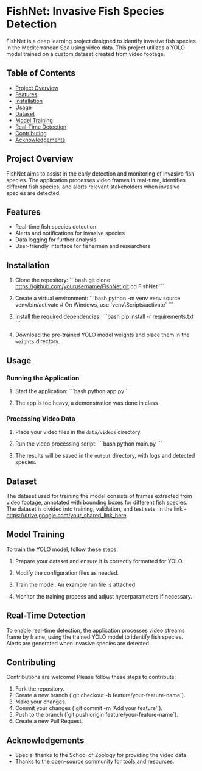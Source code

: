 
# FishNet: Invasive Fish Species Detection

FishNet is a deep learning project designed to identify invasive fish species in the Mediterranean Sea using video data. This project utilizes a YOLO model trained on a custom dataset created from video footage.

## Table of Contents
- [Project Overview](#project-overview)
- [Features](#features)
- [Installation](#installation)
- [Usage](#usage)
- [Dataset](#dataset)
- [Model Training](#model-training)
- [Real-Time Detection](#real-time-detection)
- [Contributing](#contributing)
- [Acknowledgements](#acknowledgements)

## Project Overview
FishNet aims to assist in the early detection and monitoring of invasive fish species. The application processes video frames in real-time, identifies different fish species, and alerts relevant stakeholders when invasive species are detected.

## Features
- Real-time fish species detection
- Alerts and notifications for invasive species
- Data logging for further analysis
- User-friendly interface for fishermen and researchers

## Installation
1. Clone the repository:
   \`\`\`bash
   git clone https://github.com/yourusername/FishNet.git
   cd FishNet
   \`\`\`

2. Create a virtual environment:
   \`\`\`bash
   python -m venv venv
   source venv/bin/activate  # On Windows, use \`venv\Scripts\activate\`
   \`\`\`

3. Install the required dependencies:
   \`\`\`bash
   pip install -r requirements.txt
   \`\`\`

4. Download the pre-trained YOLO model weights and place them in the `weights` directory.

## Usage
### Running the Application
1. Start the application:
   \`\`\`bash
   python app.py
   \`\`\`

2. The app is too heavy, a demonstration was done in class

### Processing Video Data
1. Place your video files in the `data/videos` directory.
2. Run the video processing script:
   \`\`\`bash
   python main.py
   \`\`\`

3. The results will be saved in the `output` directory, with logs and detected species.

## Dataset
The dataset used for training the model consists of frames extracted from video footage, annotated with bounding boxes for different fish species. The dataset is divided into training, validation, and test sets. In the link - https://drive.google.com/your_shared_link_here.


## Model Training
To train the YOLO model, follow these steps:

1. Prepare your dataset and ensure it is correctly formatted for YOLO.
2. Modify the configuration files as needed.
3. Train the model: An example run file is attached

4. Monitor the training process and adjust hyperparameters if necessary.

## Real-Time Detection
To enable real-time detection, the application processes video streams frame by frame, using the trained YOLO model to identify fish species. Alerts are generated when invasive species are detected.

## Contributing
Contributions are welcome! Please follow these steps to contribute:

1. Fork the repository.
2. Create a new branch (\`git checkout -b feature/your-feature-name\`).
3. Make your changes.
4. Commit your changes (\`git commit -m 'Add your feature'\`).
5. Push to the branch (\`git push origin feature/your-feature-name\`).
6. Create a new Pull Request.


## Acknowledgements
- Special thanks to the School of Zoology for providing the video data.
- Thanks to the open-source community for tools and resources.

